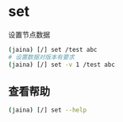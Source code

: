 set
========================
设置节点数据

```bash
(jaina) [/] set /test abc
# 设置数据对版本有要求
(jaina) [/] set -v 1 /test abc
```

## 查看帮助
```bash
(jaina) [/] set --help
```
